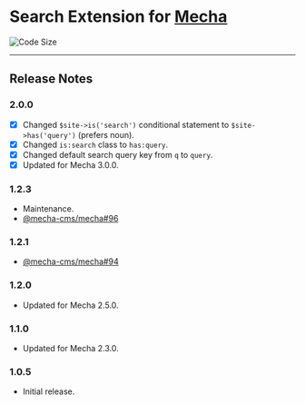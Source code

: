 Search Extension for [Mecha](https://github.com/mecha-cms/mecha)
================================================================

![Code Size](https://img.shields.io/github/languages/code-size/mecha-cms/x.search?color=%23444&style=for-the-badge)

---

Release Notes
-------------

### 2.0.0

 - [x] Changed `$site->is('search')` conditional statement to `$site->has('query')` (prefers noun).
 - [x] Changed `is:search` class to `has:query`.
 - [x] Changed default search query key from `q` to `query`.
 - [x] Updated for Mecha 3.0.0.

### 1.2.3

 - Maintenance.
 - [@mecha-cms/mecha#96](https://github.com/mecha-cms/mecha/issues/96)

### 1.2.1

 - [@mecha-cms/mecha#94](https://github.com/mecha-cms/mecha/issues/94)

### 1.2.0

 - Updated for Mecha 2.5.0.

### 1.1.0

 - Updated for Mecha 2.3.0.

### 1.0.5

 - Initial release.